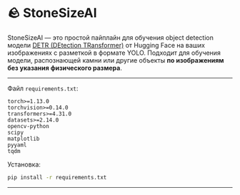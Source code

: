 


# 🪨 StoneSizeAI

StoneSizeAI — это простой пайплайн для обучения object detection модели [DETR (DEtection TRansformer)](https://huggingface.co/facebook/detr-resnet-50) от Hugging Face на ваших изображениях с разметкой в формате YOLO. Подходит для обучения модели, распознающей камни или другие объекты **по изображениям без указания физического размера**.

---

Файл `requirements.txt`:

```
torch>=1.13.0
torchvision>=0.14.0
transformers>=4.31.0
datasets>=2.14.0
opencv-python
scipy
matplotlib
pyyaml
tqdm
```

Установка:

```bash
pip install -r requirements.txt
```

---

